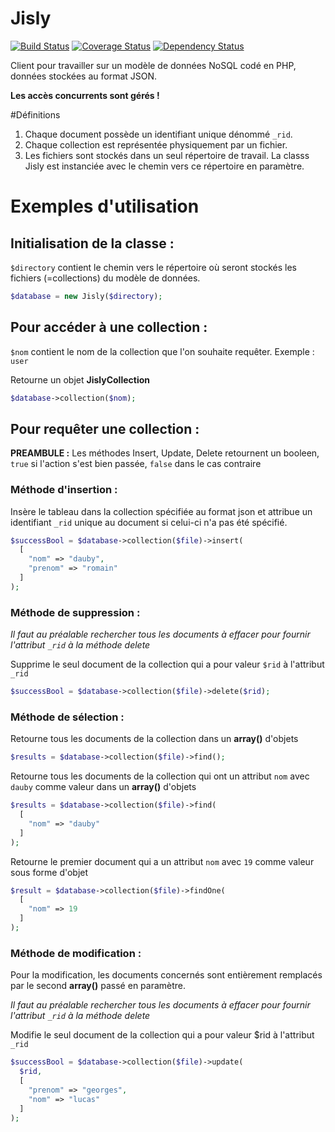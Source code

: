 Jisly
========

[![Build Status](https://travis-ci.org/r0mdau/jisly.svg?branch=master)](https://travis-ci.org/r0mdau/jisly)
[![Coverage Status](https://coveralls.io/repos/github/r0mdau/jisly/badge.svg?branch=master)](https://coveralls.io/github/r0mdau/jisly?branch=master)
[![Dependency Status](https://dependencyci.com/github/r0mdau/jisly/badge)](https://dependencyci.com/github/r0mdau/jisly)

Client pour travailler sur un modèle de données NoSQL codé en PHP, données stockées au format JSON.

**Les accès concurrents sont gérés !**

#Définitions

1. Chaque document possède un identifiant unique dénommé `_rid`.
2. Chaque collection est représentée physiquement par un fichier.
3. Les fichiers sont stockés dans un seul répertoire de travail. La classs Jisly est instanciée avec le chemin vers ce répertoire en paramètre.

# Exemples d'utilisation

## Initialisation de la classe :

`$directory` contient le chemin vers le répertoire où seront stockés les fichiers (=collections) du modèle de données.

```php
$database = new Jisly($directory);
```

## Pour accéder à une collection :

`$nom` contient le nom de la collection que l'on souhaite requêter. Exemple : `user`

Retourne un objet **JislyCollection**

```php
$database->collection($nom);
```

## Pour requêter une collection :

**PREAMBULE :**
Les méthodes Insert, Update, Delete retournent un booleen, `true` si l'action s'est bien passée, `false` dans le cas contraire

### Méthode d'insertion :

Insère le tableau dans la collection spécifiée au format json et attribue un identifiant `_rid` unique au document 
si celui-ci n'a pas été spécifié.

```php
$successBool = $database->collection($file)->insert(
  [
    "nom" => "dauby", 
    "prenom" => "romain"
  ]
);
```

### Méthode de suppression :

*Il faut au préalable rechercher tous les documents à effacer pour fournir l'attribut `_rid` à la méthode delete*

Supprime le seul document de la collection qui a pour valeur `$rid` à l'attribut `_rid`

```php
$successBool = $database->collection($file)->delete($rid);
```

### Méthode de sélection :

Retourne tous les documents de la collection dans un **array()** d'objets


```php
$results = $database->collection($file)->find();
```

Retourne tous les documents de la collection qui ont un attribut `nom` avec `dauby` comme valeur dans un **array()** d'objets

```php
$results = $database->collection($file)->find(
  [
    "nom" => "dauby"
  ]
);
```

Retourne le premier document qui a un attribut `nom` avec `19` comme valeur sous forme d'objet

```php
$result = $database->collection($file)->findOne(
  [
    "nom" => 19
  ]
);
```

### Méthode de modification :

Pour la modification, les documents concernés sont entièrement remplacés par le second **array()** passé en paramètre.

*Il faut au préalable rechercher tous les documents à effacer pour fournir l'attribut `_rid` à la méthode delete*

Modifie le seul document de la collection qui a pour valeur $rid à l'attribut `_rid`

```php
$successBool = $database->collection($file)->update(
  $rid,
  [
    "prenom" => "georges", 
    "nom" => "lucas"
  ]
);
```